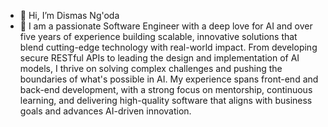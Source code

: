 - 👋 Hi, I’m Dismas Ng'oda
- 👀 I am a passionate Software Engineer with a deep love for AI and over five years of experience building scalable, innovative solutions that blend cutting-edge technology with real-world impact. From developing secure RESTful APIs to leading the design and implementation of AI models, I thrive on solving complex challenges and pushing the boundaries of what's possible in AI. My experience spans front-end and back-end development, with a strong focus on mentorship, continuous learning, and delivering high-quality software that aligns with business goals and advances AI-driven innovation.
